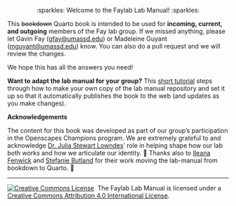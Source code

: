 <p align="center"> 
   :sparkles: Welcome to the Faylab Lab Manual! :sparkles: 
</p>


This ~~bookdown~~ Quarto book is intended to be used for **incoming, current, and outgoing** members of the Fay lab group. If we missed anything, please let Gavin Fay (gfay@umassd.edu) or Madeleine Guyant (mguyant@umassd.edu) know. You can also do a pull request and we will review the changes. 

We hope this has all the answers you need!


__Want to adapt the lab manual for your group?__ This [short tutorial](https://github.com/thefaylab/lab-manual/wiki/Quick-steps-to-making-a-copy-of-the-lab-manual-&-publishing-it) steps through how to make your own copy of the lab manual repository and set it up so that it automatically publishes the book to the web (and updates as you make changes).  

**Acknowledgements**

The content for this book was developed as part of our group’s participation in the Openscapes Champions program.
We are extremely grateful to and acknowledge [Dr. Julia Stewart Lowndes](https://github.com/jules32)’ role in helping shape how our lab both works and how we articulate our identity. 🙏
Thanks also to [Ileana Fenwick](https://github.com/IleanaF) and [Stefanie Butland](https://github.com/stefaniebutland) for their work moving the lab-manual from bookdown to Quarto. 🙌

---

<a rel='license' href='http://creativecommons.org/licenses/by/4.0/'><img alt='Creative Commons License' style='border-width:0' src='https://i.creativecommons.org/l/by/4.0/88x31.png' /></a>&nbsp;&nbsp;The Faylab Lab Manual is licensed under a <a rel='license' href='http://creativecommons.org/licenses/by/4.0/'>Creative Commons Attribution 4.0 International License</a>.


